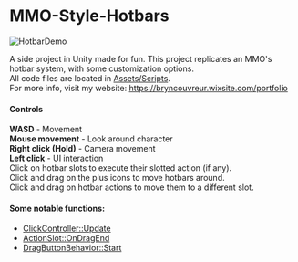 # MMO-Style-Hotbars
![HotbarDemo](https://user-images.githubusercontent.com/62243708/136672622-acb3ca29-05d6-493b-b73a-2ffef079b5c4.gif)

A side project in Unity made for fun.
This project replicates an MMO's hotbar system, with some customization options.\
All code files are located in [Assets/Scripts](Assets/Scripts).\
For more info, visit my website: https://bryncouvreur.wixsite.com/portfolio

#### Controls
**WASD** - Movement  
**Mouse movement** - Look around character  
**Right click (Hold)** - Camera movement  
**Left click** - UI interaction  
Click on hotbar slots to execute their slotted action (if any).  
Click and drag on the plus icons to move hotbars around.  
Click and drag on hotbar actions to move them to a different slot.  

#### Some notable functions:
- [ClickController::Update](Assets/Scripts/ClickController.cs#L46-L99)
- [ActionSlot::OnDragEnd](Assets/Scripts/ActionSlot.cs#L62-L78)
- [DragButtonBehavior::Start](Assets/Scripts/DragButtonBehavior.cs#L11-L25)

